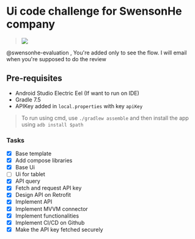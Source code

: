 # Ui code challenge for SwensonHe company
> <img src="https://img.shields.io/badge/Status-Only%20tablet%20Ui%20remained-yellowgreen" />

@swensonhe-evaluation , You're added only to see the flow. I will email when you're supposed to do the review

## Pre-requisites
- Android Studio Electric Eel (If want to run on IDE)
- Gradle 7.5
- APIKey added in `local.properties` with key `apiKey`

> To run using cmd, use `./gradlew assemble` and then install the app using `adb install $path`

### Tasks
- [x] Base template
- [x] Add compose libraries
- [x] Base Ui
- [ ] Ui for tablet
- [x] API query
- [x] Fetch and request API key
- [x] Design API on Retrofit
- [x] Implement API
- [x] Implement MVVM connector
- [x] Implement functionalities
- [x] Implement CI/CD on Github
- [x] Make the API key fetched securely
